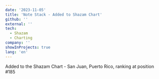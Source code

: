 ```yaml
---
date: '2023-11-05'
title: 'Note Stack - Added to Shazam Chart'
github: ''
external: ''
tech:
  - Shazam
  - Charting
company: ''
showInProjects: true
lang: 'en'
---
```


Added to the Shazam Chart - San Juan, Puerto Rico, ranking at position #185